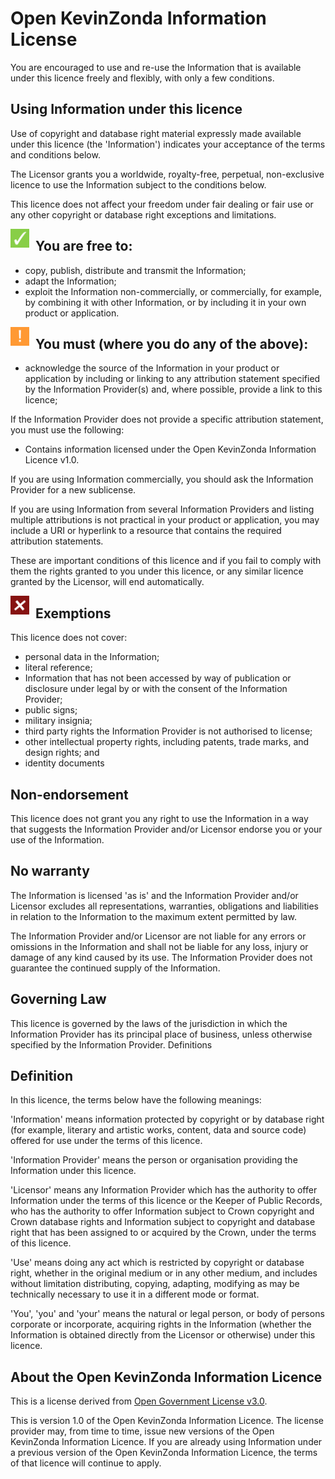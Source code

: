# Open KevinZonda Information License

You are encouraged to use and re-use the Information that is available under this licence freely and flexibly, with only a few conditions.

## Using Information under this licence

Use of copyright and database right material expressly made available under this licence (the 'Information') indicates your acceptance of the terms and conditions below.

The Licensor grants you a worldwide, royalty-free, perpetual, non-exclusive licence to use the Information subject to the conditions below.

This licence does not affect your freedom under fair dealing or fair use or any other copyright or database right exceptions and limitations.

<img width="30" height="30" align="left" style="float: left; margin: 0 10px 0 0;" alt="Free to use" src="../img/icon/allowed.png">

## You are free to:

- copy, publish, distribute and transmit the Information;
- adapt the Information;
- exploit the Information non-commercially, or commercially, for example, by combining it with other Information, or by including it in your own product or application.

<img width="30" height="30" align="left" style="float: left; margin: 0 10px 0 0;" alt="Musy" src="../img/icon/warn.png">

## You must (where you do any of the above):

- acknowledge the source of the Information in your product or application by including or linking to any attribution statement specified by the Information Provider(s) and, where possible, provide a link to this licence;

If the Information Provider does not provide a specific attribution statement, you must use the following:

- Contains information licensed under the Open KevinZonda Information Licence v1.0.

If you are using Information commercially, you should ask the Information Provider for a new sublicense.

If you are using Information from several Information Providers and listing multiple attributions is not practical in your product or application, you may include a URI or hyperlink to a resource that contains the required attribution statements.

These are important conditions of this licence and if you fail to comply with them the rights granted to you under this licence, or any similar licence granted by the Licensor, will end automatically.

<img width="30" height="30" align="left" style="float: left; margin: 0 10px 0 0;" alt="Exemptions" src="../img/icon/disallowed.png">

## Exemptions

This licence does not cover:

- personal data in the Information;
- literal reference;
- Information that has not been accessed by way of publication or disclosure under legal by or with the consent of the Information Provider;
- public signs;
- military insignia;
- third party rights the Information Provider is not authorised to license;
- other intellectual property rights, including patents, trade marks, and design rights; and
- identity documents

## Non-endorsement

This licence does not grant you any right to use the Information in a way that suggests the Information Provider and/or Licensor endorse you or your use of the Information.

## No warranty

The Information is licensed 'as is' and the Information Provider and/or Licensor excludes all representations, warranties, obligations and liabilities in relation to the Information to the maximum extent permitted by law.

The Information Provider and/or Licensor are not liable for any errors or omissions in the Information and shall not be liable for any loss, injury or damage of any kind caused by its use. The Information Provider does not guarantee the continued supply of the Information.

## Governing Law

This licence is governed by the laws of the jurisdiction in which the Information Provider has its principal place of business, unless otherwise specified by the Information Provider.
Definitions

## Definition

In this licence, the terms below have the following meanings:

'Information' means information protected by copyright or by database right (for example, literary and artistic works, content, data and source code) offered for use under the terms of this licence.

'Information Provider' means the person or organisation providing the Information under this licence.

'Licensor' means any Information Provider which has the authority to offer Information under the terms of this licence or the Keeper of Public Records, who has the authority to offer Information subject to Crown copyright and Crown database rights and Information subject to copyright and database right that has been assigned to or acquired by the Crown, under the terms of this licence.

'Use' means doing any act which is restricted by copyright or database right, whether in the original medium or in any other medium, and includes without limitation distributing, copying, adapting, modifying as may be technically necessary to use it in a different mode or format.

'You', 'you' and 'your' means the natural or legal person, or body of persons corporate or incorporate, acquiring rights in the Information (whether the Information is obtained directly from the Licensor or otherwise) under this licence.

## About the Open KevinZonda Information Licence

This is a license derived from [Open Government License v3.0](https://www.nationalarchives.gov.uk/doc/open-government-licence/version/3/).

This is version 1.0 of the Open KevinZonda Information Licence. The license provider may, from time to time, issue new versions of the Open KevinZonda Information Licence. If you are already using Information under a previous version of the Open KevinZonda Information Licence, the terms of that licence will continue to apply.